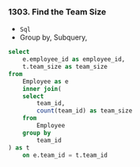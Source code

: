 ### 1303. Find the Team Size
* `Sql`
* Group by, Subquery, 
```sql
select
    e.employee_id as employee_id,
    t.team_size as team_size 
from
    Employee as e 
    inner join(
    select
        team_id,
        count(team_id) as team_size
    from
        Employee 
    group by
        team_id
) as t 
    on e.team_id = t.team_id   
```
